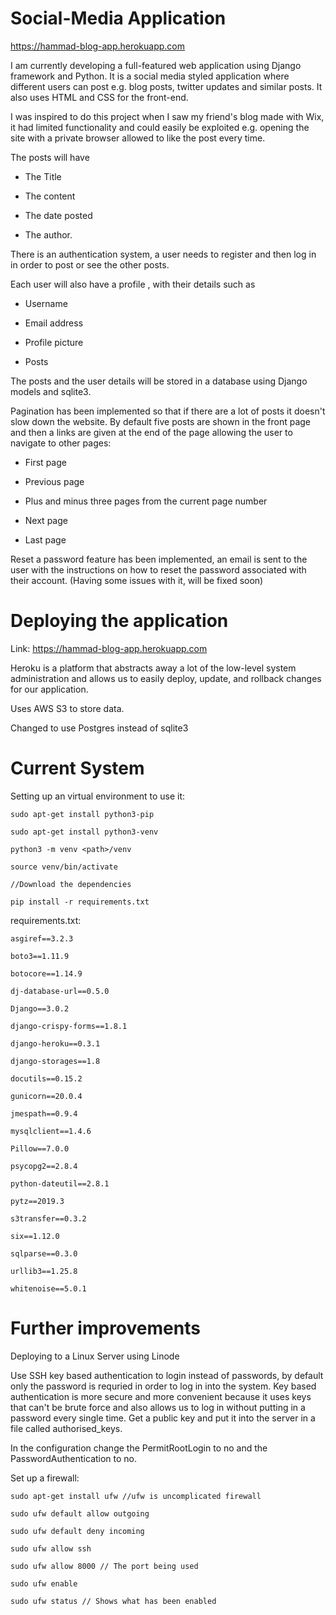 # Social-Media Application
https://hammad-blog-app.herokuapp.com

I am currently developing a full-featured web application using Django framework and Python. It is a social media styled application where different users can post e.g. blog posts, twitter updates and similar posts. It also uses HTML and CSS for the front-end.

I was inspired to do this project when I saw my friend's blog made with Wix, it had limited functionality and could easily be exploited e.g. opening the site with a private browser allowed to like the post every time.

The posts will have

* The Title

* The content

* The date posted

* The author.

There  is an authentication system, a user needs to register and then log in in order to post or see the other posts.

Each user will also have a profile , with their details such as

* Username

* Email address

* Profile picture

* Posts

The posts and the user details will be stored in a database using Django models and sqlite3.

Pagination has been implemented so that if there are a lot of posts it
doesn't slow down the website. By default five posts are shown in the front
page and then a links are given at the end of the page allowing the user to
navigate to other pages:

* First page

* Previous page

* Plus and minus three pages from the current page number

* Next page

* Last page

Reset a password feature has been implemented, an email is sent to the user with the instructions on how to reset the password associated with their account. (Having some issues with it, will be fixed soon)

# Deploying the application
Link: https://hammad-blog-app.herokuapp.com

Heroku is a platform that abstracts away a lot of the low-level system administration and allows us to easily deploy, update, and rollback changes for our application.

Uses AWS S3 to store data.

Changed to use Postgres instead of sqlite3





# Current System

Setting up an virtual environment to use it:

    sudo apt-get install python3-pip

    sudo apt-get install python3-venv

    python3 -m venv <path>/venv

    source venv/bin/activate

    //Download the dependencies

    pip install -r requirements.txt


requirements.txt:

    asgiref==3.2.3

    boto3==1.11.9

    botocore==1.14.9

    dj-database-url==0.5.0

    Django==3.0.2

    django-crispy-forms==1.8.1

    django-heroku==0.3.1

    django-storages==1.8

    docutils==0.15.2

    gunicorn==20.0.4

    jmespath==0.9.4

    mysqlclient==1.4.6

    Pillow==7.0.0

    psycopg2==2.8.4

    python-dateutil==2.8.1

    pytz==2019.3

    s3transfer==0.3.2

    six==1.12.0

    sqlparse==0.3.0

    urllib3==1.25.8

    whitenoise==5.0.1


# Further improvements

Deploying to a Linux Server using Linode

Use SSH key based authentication to login instead of passwords, by default only the password is requried in order to log in into the system. Key based authentication is more secure and more convenient because it uses keys that can't be brute force and also allows us to log in without putting in a password every single time. Get a public key and put it into the server in a file called authorised_keys.

In the configuration change the PermitRootLogin to no and the PasswordAuthentication to no.

Set up a firewall:

    sudo apt-get install ufw //ufw is uncomplicated firewall

    sudo ufw default allow outgoing

    sudo ufw default deny incoming

    sudo ufw allow ssh

    sudo ufw allow 8000 // The port being used

    sudo ufw enable

    sudo ufw status // Shows what has been enabled
